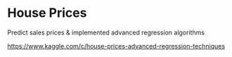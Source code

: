 # House Prices

Predict sales prices & implemented advanced regression algorithms

https://www.kaggle.com/c/house-prices-advanced-regression-techniques
